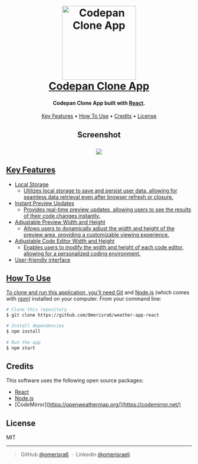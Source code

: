 <h1 align="center">
  <br>
  <a href="https://omerisra6-codepen.onrender.com"><img src="https://cdn-icons-png.flaticon.com/512/4997/4997543.png" alt="Codepan Clone App" width="200"></a>
  <br>
  <a href="https://omerisra6-codepen.onrender.com">Codepan Clone App</a>
  <br>
</h1>

<h4 align="center">Codepan Clone App built with <a href="https://react.dev/" target="_blank">React</a>.</h4>
<p align="center"></p>
<p align="center">
  <a href="#key-features">Key Features</a> •
  <a href="#how-to-use">How To Use</a> •
  <a href="#credits">Credits</a> •
  <a href="#license">License</a>
</p>
<h2 align="center">
  Screenshot
  <br>
  <br>
  <a href="https://omerisra6-codepen.onrender.com"><img src="https://i.postimg.cc/02j6P6Qr/Screen-Shot-2023-05-10-at-14-41-51.png">
</h2>


## Key Features

* Local Storage
  - Utilizes local storage to save and persist user data, allowing for seamless data retrieval even after browser refresh or closure.
* Instant Preview Updates
  - Provides real-time preview updates, allowing users to see the results of their code changes instantly.
* Adjustable Preview Width and Height
  - Allows users to dynamically adjust the width and height of the preview area, providing a customizable viewing experience.
* Adjustable Code Editor Width and Height
  - Enables users to modify the width and height of each code editor, allowing for a personalized coding environment.
* User-friendly interface

## How To Use

To clone and run this application, you'll need [Git](https://git-scm.com) and [Node.js](https://nodejs.org/en/download/) (which comes with [npm](http://npmjs.com)) installed on your computer. From your command line:

```bash
# Clone this repository
$ git clone https://github.com/Omerisra6/weather-app-react

# Install dependencies
$ npm install
  
# Run the app
$ npm start
```

## Credits

This software uses the following open source packages:

- [React](https://react.dev/)
- [Node.js](https://nodejs.org/)
- [CodeMirror](https://openweathermap.org/](https://codemirror.net/)


## License

MIT

---

> GitHub [@omerisra6](https://github.com/Omerisra6) &nbsp;&middot;&nbsp;
> Linkedin [@omerisraeli](https://www.linkedin.com/in/omer-israeli6/)


